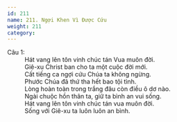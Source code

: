 ```yaml
---
id: 211
name: 211. Ngợi Khen Vì Được Cứu
weight: 211
category: 
---
```

<dl><dt>Câu 1:</dt><dd data-verse="1">Hát vang lên tôn vinh chúc tán Vua muôn đời. <br/> Giê-xu Christ ban cho ta một cuộc đời mới. <br/>Cất tiếng ca ngợi cứu Chúa ta không ngừng. <br/>Phước Chúa đã thứ tha hết bao tội tình. <br/>Lòng hoàn toàn trong trắng đâu còn điều ô dơ nào. <br/>Ngài chuộc hồn thân ta, giữ ta bình an vui sống. <br/>Hát vang lên tôn vinh chúc tán vua muôn đời. <br/>Sống với Giê-xu ta luôn luôn an bình. </dd></dl>
